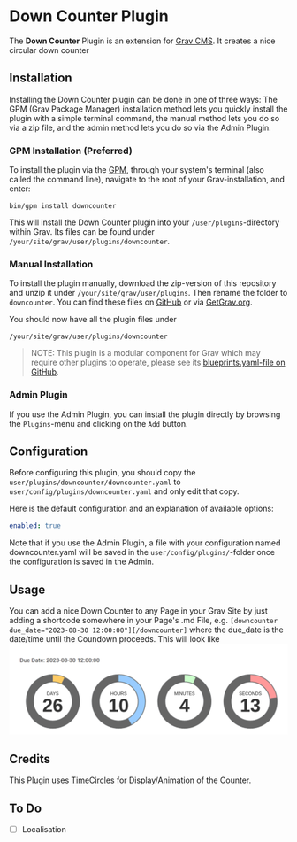# Down Counter Plugin

The **Down Counter** Plugin is an extension for [Grav CMS](https://github.com/getgrav/grav). It creates a nice circular down counter

## Installation

Installing the Down Counter plugin can be done in one of three ways: The GPM (Grav Package Manager) installation method lets you quickly install the plugin with a simple terminal command, the manual method lets you do so via a zip file, and the admin method lets you do so via the Admin Plugin.

### GPM Installation (Preferred)

To install the plugin via the [GPM](https://learn.getgrav.org/cli-console/grav-cli-gpm), through your system's terminal (also called the command line), navigate to the root of your Grav-installation, and enter:

    bin/gpm install downcounter

This will install the Down Counter plugin into your `/user/plugins`-directory within Grav. Its files can be found under `/your/site/grav/user/plugins/downcounter`.

### Manual Installation

To install the plugin manually, download the zip-version of this repository and unzip it under `/your/site/grav/user/plugins`. Then rename the folder to `downcounter`. You can find these files on [GitHub](https://github.com/wernerjoss/grav-plugin-downcounter) or via [GetGrav.org](https://getgrav.org/downloads/plugins).

You should now have all the plugin files under

    /your/site/grav/user/plugins/downcounter

> NOTE: This plugin is a modular component for Grav which may require other plugins to operate, please see its [blueprints.yaml-file on GitHub](https://github.com/wernerjoss/grav-plugin-downcounter/blueprints.yaml).

### Admin Plugin

If you use the Admin Plugin, you can install the plugin directly by browsing the `Plugins`-menu and clicking on the `Add` button.

## Configuration

Before configuring this plugin, you should copy the `user/plugins/downcounter/downcounter.yaml` to `user/config/plugins/downcounter.yaml` and only edit that copy.

Here is the default configuration and an explanation of available options:

```yaml
enabled: true
```

Note that if you use the Admin Plugin, a file with your configuration named downcounter.yaml will be saved in the `user/config/plugins/`-folder once the configuration is saved in the Admin.

## Usage

You can add a nice Down Counter to any Page in your Grav Site by just adding a shortcode somewhere in your Page's .md File,
e.g. ```[downcounter due_date="2023-08-30 12:00:00"][/downcounter]``` where the due_date is the date/time until the Coundown proceeds.
This will look like ![counter.png](./counter.png)

## Credits

This Plugin uses [TimeCircles](https://github.com/wimbarelds/TimeCircles) for Display/Animation of the Counter.

## To Do

- [ ] Localisation

